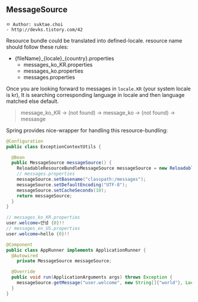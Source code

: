 ## MessageSource

```
ㅁ Author: suktae.choi
- http://devks.tistory.com/42
```

Resource bundle could be translated into defined-locale. resource name should follow these rules:

- {fileName}\_{locale}\_{country}.properties
  - messages_ko_KR.properties
  - messages_ko.properties
  - messages.properties

Once  you are looking forward to messages in `locale.KR` (your system locale is kr), It is searching corresponding language in locale and then language matched else default.

> message_ko_KR -> (not found) -> message_ko -> (not found) -> messasge

Spring provides nice-wrapper for handling this resource-bundling:

```java
@Configuration
public class ExceptionContextUtils {

  @Bean
  public MessageSource messageSource() {
    ReloadableResourceBundleMessageSource messageSource = new ReloadableResourceBundleMessageSource();
    // messages.properties
    messageSource.setBasename("classpath:/messages");
    messageSource.setDefaultEncoding("UTF-8");
    messageSource.setCacheSeconds(10);
    return messageSource;
  } 
}
```

```java
// messages_ko_KR.properties
user.welcome=안녕 {0}!!
// messages_en_US.properties
user.welcome=hello {0}!!
```

```java
@Component
public class AppRunner implements ApplicationRunner {
  @Autowired
	private MessageSource messageSource;

  @Override
  public void run(ApplicationArguments args) throws Exception {
    messageSource.getMessage("user.welcome", new String[]{"world"}, Locale.US);
  }
}
```

